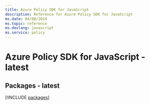 ```yaml
---
title: Azure Policy SDK for JavaScript
description: Reference for Azure Policy SDK for JavaScript
ms.date: 04/08/2024
ms.topic: reference
ms.devlang: javascript
ms.service: policy
---
```

# Azure Policy SDK for JavaScript - latest
## Packages - latest
[!INCLUDE [packages](policy-index.md)]